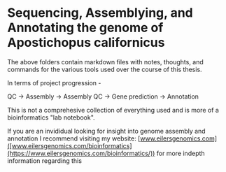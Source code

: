 # Sequencing, Assemblying, and Annotating the genome of Apostichopus californicus

The above folders contain markdown files with notes, thoughts, and commands for the various tools used over the course of this thesis. 

In terms of project progression -

QC -> Assembly -> Assembly QC -> Gene prediction -> Annotation

This is not a comprehesive collection of everything used and is more of a bioinformatics "lab notebook". 

If you are an invididual looking for insight into genome assembly and annotation I recommend visiting my website: [www.eilersgenomics.com]([www.eilersgenomics.com/bioinformatics](https://www.eilersgenomics.com/bioinformatics/)) for more indepth information regarding this
